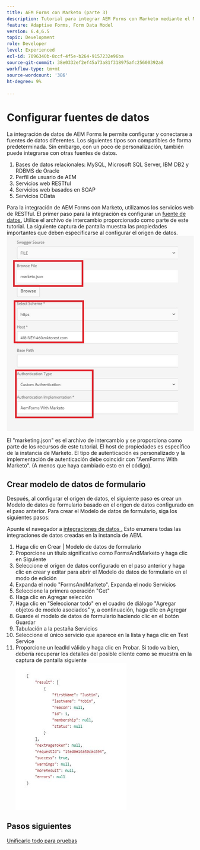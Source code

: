 ```yaml
---
title: AEM Forms con Marketo (parte 3)
description: Tutorial para integrar AEM Forms con Marketo mediante el Modelo de datos de formulario de AEM Forms.
feature: Adaptive Forms, Form Data Model
version: 6.4,6.5
topic: Development
role: Developer
level: Experienced
exl-id: 7096340b-8ccf-4f5e-b264-9157232e96ba
source-git-commit: 38e0332ef2ef45a73a81f318975afc25600392a8
workflow-type: tm+mt
source-wordcount: '386'
ht-degree: 9%

---
```


# Configurar fuentes de datos

La integración de datos de AEM Forms le permite configurar y conectarse a fuentes de datos diferentes. Los siguientes tipos son compatibles de forma predeterminada. Sin embargo, con un poco de personalización, también puede integrarse con otras fuentes de datos.

1. Bases de datos relacionales: MySQL, Microsoft SQL Server, IBM DB2 y RDBMS de Oracle
1. Perfil de usuario de AEM
1. Servicios web RESTful
1. Servicios web basados en SOAP
1. Servicios OData

Para la integración de AEM Forms con Marketo, utilizamos los servicios web de RESTful. El primer paso para la integración es configurar un [fuente de datos.](https://helpx.adobe.com/experience-manager/6-4/forms/using/configure-data-sources.html#ConfigureRESTfulwebservices) Utilice el archivo de intercambio proporcionado como parte de este tutorial. La siguiente captura de pantalla muestra las propiedades importantes que deben especificarse al configurar el origen de datos.
![datasource](assets/datasource.jfif)

El &quot;marketing.json&quot; es el archivo de intercambio y se proporciona como parte de los recursos de este tutorial.
El host de propiedades es específico de la instancia de Marketo.
El tipo de autenticación es personalizado y la implementación de autenticación debe coincidir con &quot;AemForms With Marketo&quot;. (A menos que haya cambiado esto en el código).

## Crear modelo de datos de formulario

Después, al configurar el origen de datos, el siguiente paso es crear un Modelo de datos de formulario basado en el origen de datos configurado en el paso anterior. Para crear el Modelo de datos de formulario, siga los siguientes pasos:

Apunte el navegador a [integraciones de datos .](http://localhost:4502/aem/forms.html/content/dam/formsanddocuments-fdm) Esto enumera todas las integraciones de datos creadas en la instancia de AEM.

1. Haga clic en Crear | Modelo de datos de formulario
1. Proporcione un título significativo como FormsAndMarketo y haga clic en Siguiente
1. Seleccione el origen de datos configurado en el paso anterior y haga clic en crear y editar para abrir el Modelo de datos de formulario en el modo de edición
1. Expanda el nodo &quot;FormsAndMarketo&quot;. Expanda el nodo Servicios
1. Seleccione la primera operación &quot;Get&quot;
1. Haga clic en Agregar selección
1. Haga clic en &quot;Seleccionar todo&quot; en el cuadro de diálogo &quot;Agregar objetos de modelo asociados&quot; y, a continuación, haga clic en Agregar
1. Guarde el modelo de datos de formulario haciendo clic en el botón Guardar
1. Tabulación a la pestaña Servicios
1. Seleccione el único servicio que aparece en la lista y haga clic en Test Service
1. Proporcione un leadId válido y haga clic en Probar. Si todo va bien, debería recuperar los detalles del posible cliente como se muestra en la captura de pantalla siguiente
   ![testresults](assets/testresults.jfif)

## Pasos siguientes

[Unificarlo todo para pruebas](./part4.md)

